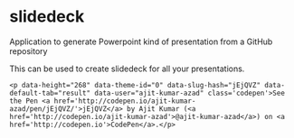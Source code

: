 # slidedeck
Application to generate Powerpoint kind of presentation from a GitHub repository

This can be used to create slidedeck for all your presentations.

```
<p data-height="268" data-theme-id="0" data-slug-hash="jEjQVZ" data-default-tab="result" data-user="ajit-kumar-azad" class='codepen'>See the Pen <a href='http://codepen.io/ajit-kumar-azad/pen/jEjQVZ/'>jEjQVZ</a> by Ajit Kumar (<a href='http://codepen.io/ajit-kumar-azad'>@ajit-kumar-azad</a>) on <a href='http://codepen.io'>CodePen</a>.</p>
```
